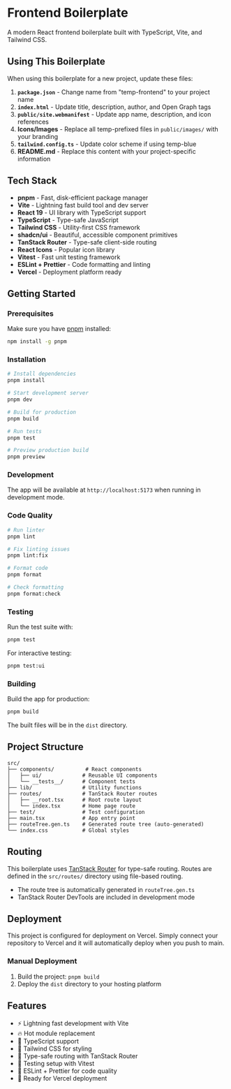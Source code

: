 # Frontend Boilerplate

A modern React frontend boilerplate built with TypeScript, Vite, and Tailwind CSS.

## Using This Boilerplate

When using this boilerplate for a new project, update these files:

1. **`package.json`** - Change name from "temp-frontend" to your project name
2. **`index.html`** - Update title, description, author, and Open Graph tags
3. **`public/site.webmanifest`** - Update app name, description, and icon references
4. **Icons/Images** - Replace all temp-prefixed files in `public/images/` with your branding
5. **`tailwind.config.ts`** - Update color scheme if using temp-blue
6. **README.md** - Replace this content with your project-specific information

## Tech Stack

- **pnpm** - Fast, disk-efficient package manager
- **Vite** - Lightning fast build tool and dev server
- **React 19** - UI library with TypeScript support
- **TypeScript** - Type-safe JavaScript
- **Tailwind CSS** - Utility-first CSS framework
- **shadcn/ui** - Beautiful, accessible component primitives
- **TanStack Router** - Type-safe client-side routing
- **React Icons** - Popular icon library
- **Vitest** - Fast unit testing framework
- **ESLint + Prettier** - Code formatting and linting
- **Vercel** - Deployment platform ready

## Getting Started

### Prerequisites

Make sure you have [pnpm](https://pnpm.io/) installed:

```bash
npm install -g pnpm
```

### Installation

```bash
# Install dependencies
pnpm install

# Start development server
pnpm dev

# Build for production
pnpm build

# Run tests
pnpm test

# Preview production build
pnpm preview
```

### Development

The app will be available at `http://localhost:5173` when running in development mode.

### Code Quality

```bash
# Run linter
pnpm lint

# Fix linting issues
pnpm lint:fix

# Format code
pnpm format

# Check formatting
pnpm format:check
```

### Testing

Run the test suite with:

```bash
pnpm test
```

For interactive testing:

```bash
pnpm test:ui
```

### Building

Build the app for production:

```bash
pnpm build
```

The built files will be in the `dist` directory.

## Project Structure

```
src/
├── components/          # React components
│   ├── ui/             # Reusable UI components
│   └── __tests__/      # Component tests
├── lib/                # Utility functions
├── routes/             # TanStack Router routes
│   ├── __root.tsx      # Root route layout
│   └── index.tsx       # Home page route
├── test/               # Test configuration
├── main.tsx            # App entry point
├── routeTree.gen.ts    # Generated route tree (auto-generated)
└── index.css           # Global styles
```

## Routing

This boilerplate uses [TanStack Router](https://tanstack.com/router) for type-safe routing. Routes are defined in the `src/routes/` directory using file-based routing.

- The route tree is automatically generated in `routeTree.gen.ts`
- TanStack Router DevTools are included in development mode

## Deployment

This project is configured for deployment on Vercel. Simply connect your repository to Vercel and it will automatically deploy when you push to main.

### Manual Deployment

1. Build the project: `pnpm build`
2. Deploy the `dist` directory to your hosting platform

## Features

- ⚡️ Lightning fast development with Vite
- 🔥 Hot module replacement
- 📝 TypeScript support
- 🎨 Tailwind CSS for styling
- 🧭 Type-safe routing with TanStack Router
- 🧪 Testing setup with Vitest
- 📏 ESLint + Prettier for code quality
- 🚀 Ready for Vercel deployment
